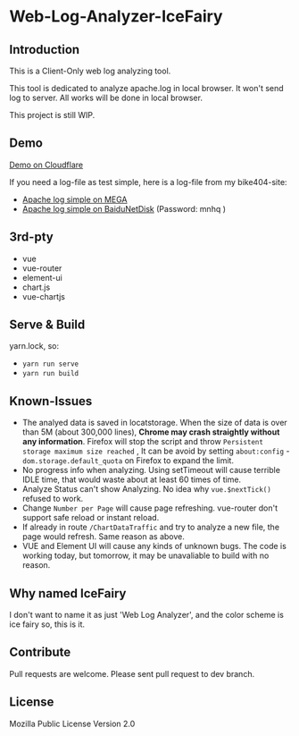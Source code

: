 # Web-Log-Analyzer-IceFairy

## Introduction

This is a Client-Only web log analyzing tool.

This tool is dedicated to analyze apache.log in local browser. It won't send log to server. All works will be done in local browser.

This project is still WIP.

## Demo

[Demo on Cloudflare](https://server2.catscarlet.com/demo/Web-Log-Analyzer-IceFairy/)

If you need a log-file as test simple, here is a log-file from my bike404-site:
- [Apache log simple on  MEGA](https://mega.nz/#!OsNhxQCL!Rx3enFeVI4pJY0hp3zS2JlokGWx38UizbzLTcK2eLIY)
- [Apache log simple on BaiduNetDisk](https://pan.baidu.com/s/1CZD_dDxd4P_Fp6S0xv1uWw) \(Password: mnhq \)

## 3rd-pty

- vue
- vue-router
- element-ui
- chart.js
- vue-chartjs

## Serve & Build

yarn.lock, so:

- `yarn run serve`
- `yarn run build`

## Known-Issues

- The analyed data is saved in locatstorage. When the size of data is over than 5M (about 300,000 lines), **Chrome may crash straightly without any information**. Firefox will stop the script and throw `Persistent storage maximum size reached` , It can be avoid by setting `about:config` - `dom.storage.default_quota` on Firefox to expand the limit.
- No progress info when analyzing. Using setTimeout will cause terrible IDLE time, that would waste about at least 60 times of time.
- Analyze Status can't show Analyzing. No idea why `vue.$nextTick()` refused to work.
- Change `Number per Page` will cause page refreshing. vue-router don't support safe reload or instant reload.
- If already in route `/ChartDataTraffic` and try to analyze a new file, the page would refresh. Same reason as above.
- VUE and Element UI will cause any kinds of unknown bugs. The code is working today, but tomorrow, it may be unavaliable to build with no reason.

## Why named IceFairy

I don't want to name it as just 'Web Log Analyzer', and the color scheme is ice fairy so, this is it.

## Contribute

Pull requests are welcome. Please sent pull request to dev branch.

## License

Mozilla Public License Version 2.0
